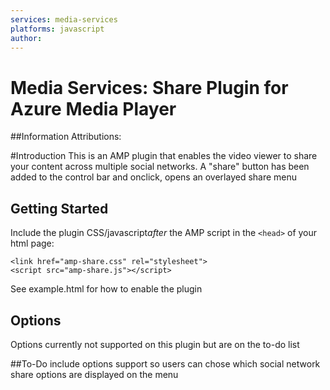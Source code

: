 ```yaml
---
services: media-services
platforms: javascript
author: 
---
```

# Media Services: Share Plugin for Azure Media Player


##Information
Attributions: 

#Introduction
This is an AMP plugin that enables the video viewer to share your content across multiple social networks. A "share" button has been added to the control bar and onclick, opens an overlayed share menu

 


## Getting Started
Include the plugin CSS/javascript*after* the AMP script in the `<head>` of your html page:

```<link href="amp-share.css" rel="stylesheet">```<br />
```<script src="amp-share.js"></script>```

See example.html for how to enable the plugin 
## Options

Options currently not supported on this plugin but are on the to-do list

##To-Do
include options support so users can chose which social network share options are displayed on the menu  
